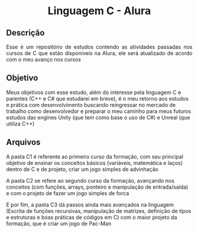 <h1 align="center">Linguagem C - Alura</h1>

## Descrição
<p align="justify">
Esse é um repositório de estudos contendo as atividades passadas nos cursos de C que estão disponíveis na Alura, ele será atualizado de acordo com o meu avanço nos cursos

## Objetivo
Meus objetivos com esse estudo, além do interesse pela linguagem C e parentes (C++ e C# que estudarei em breve), é o meu retorno aos estudos e prática com desenvolvimento
buscando reingressar no mercado de trabalho como desenvolvedor e preparar o meu caminho para meus futuros estudos das engines Unity (que tem como base o uso de C#) e 
Unreal (que utiliza C++)

## Arquivos
A pasta C1 é referente ao primeiro curso da formação, com seu principal objetivo de ensinar os conceitos básicos (variáveis, matemática e laços) dentro de C e de projeto, criar um jogo simples de advinhação

A pasta C2 se refere ao segundo curso da formação, avançando nos conceitos (com funções, arrays, ponteiro e manipulação de entrada/saída) e com o projeto de fazer um jogo simples de forca

E por fim, a pasta C3 dá passos ainda mais avançados na linguagem (Escrita de funções recursivas, manipulação de matrizes, definição de tipos e estruturas e boas práticas de códigos em C) com o maior projeto da formação, que é criar um jogo de Pac-Man
